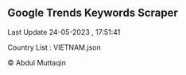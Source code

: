 

## Google Trends Keywords Scraper 
 
Last Update 24-05-2023 , 17:51:41

Country List :
VIETNAM.json



© Abdul Muttaqin 
